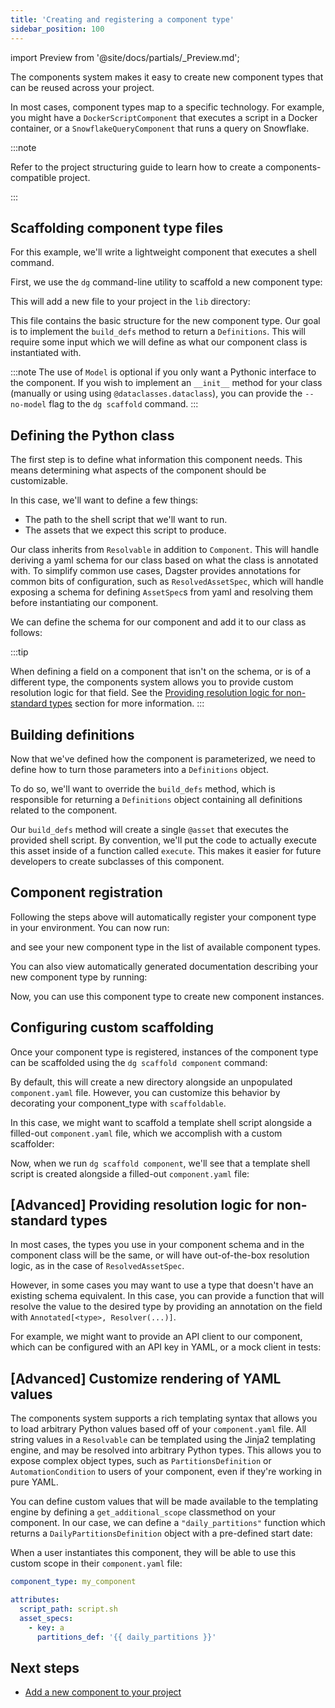 ```yaml
---
title: 'Creating and registering a component type'
sidebar_position: 100
---
```


import Preview from '@site/docs/partials/\_Preview.md';

<Preview />

The components system makes it easy to create new component types that can be reused across your project.

In most cases, component types map to a specific technology. For example, you might have a `DockerScriptComponent` that executes a script in a Docker container, or a `SnowflakeQueryComponent` that runs a query on Snowflake.

:::note

Refer to the project structuring guide to learn how to create a components-compatible project.

:::

## Scaffolding component type files

For this example, we'll write a lightweight component that executes a shell command.

First, we use the `dg` command-line utility to scaffold a new component type:

<CliInvocationExample path="docs_snippets/docs_snippets/guides/components/shell-script-component/1-dg-scaffold-shell-command.txt" />

This will add a new file to your project in the `lib` directory:

<CodeExample
  path="docs_snippets/docs_snippets/guides/components/shell-script-component/2-shell-command-empty.py"
  language="python"
  title="my_component_library/lib/shell_command.py"
/>

This file contains the basic structure for the new component type. Our goal is to implement the `build_defs` method to return a `Definitions`. This will require some input which we will define as what our component class is instantiated with.

:::note
The use of `Model` is optional if you only want a Pythonic interface to the component. If you wish to implement an `__init__` method for your class (manually or using using `@dataclasses.dataclass`), you can provide the `--no-model` flag to the `dg scaffold` command.
:::

## Defining the Python class

The first step is to define what information this component needs. This means determining what aspects of the component should be customizable.

In this case, we'll want to define a few things:

- The path to the shell script that we'll want to run.
- The assets that we expect this script to produce.

Our class inherits from `Resolvable` in addition to `Component`. This will handle deriving a yaml schema for our class based on what the class is annotated with. To simplify common use cases, Dagster provides annotations for common bits of configuration, such as `ResolvedAssetSpec`, which will handle exposing a schema for defining `AssetSpec`s from yaml and resolving them before instantiating our component.

We can define the schema for our component and add it to our class as follows:

<CodeExample
  path="docs_snippets/docs_snippets/guides/components/shell-script-component/with-config-schema.py"
  language="python"
  title="my_component_library/lib/shell_command.py"
  />

:::tip

When defining a field on a component that isn't on the schema, or is of a different type, the components system allows you to provide custom resolution logic for that field. See the [Providing resolution logic for non-standard types](#advanced-providing-resolution-logic-for-non-standard-types) section for more information.
:::

## Building definitions

Now that we've defined how the component is parameterized, we need to define how to turn those parameters into a `Definitions` object.

To do so, we'll want to override the `build_defs` method, which is responsible for returning a `Definitions` object containing all definitions related to the component.

Our `build_defs` method will create a single `@asset` that executes the provided shell script. By convention, we'll put the code to actually execute this asset inside of a function called `execute`. This makes it easier for future developers to create subclasses of this component.

<CodeExample
  path="docs_snippets/docs_snippets/guides/components/shell-script-component/with-build-defs.py"
  language="python"
  title="my_component_library/lib/shell_command.py"
/>

## Component registration

Following the steps above will automatically register your component type in your environment. You can now run:

<CliInvocationExample path="docs_snippets/docs_snippets/guides/components/shell-script-component/3-dg-list-component-types.txt" />

and see your new component type in the list of available component types.

You can also view automatically generated documentation describing your new component type by running:

<CliInvocationExample contents="dg docs serve" />

Now, you can use this component type to create new component instances.

## Configuring custom scaffolding

Once your component type is registered, instances of the component type can be scaffolded using the `dg scaffold component` command:

<CliInvocationExample path="docs_snippets/docs_snippets/guides/components/shell-script-component/4-scaffold-instance-of-component.txt" />

By default, this will create a new directory alongside an unpopulated `component.yaml` file. However, you can customize this behavior by decorating your component_type with `scaffoldable`.

In this case, we might want to scaffold a template shell script alongside a filled-out `component.yaml` file, which we accomplish with a custom scaffolder:

<CodeExample
  path="docs_snippets/docs_snippets/guides/components/shell-script-component/with-scaffolder.py"
  language="python"
  title="my_component_library/lib/shell_command.py"
/>

Now, when we run `dg scaffold component`, we'll see that a template shell script is created alongside a filled-out `component.yaml` file:

<CodeExample
  path="docs_snippets/docs_snippets/guides/components/shell-script-component/5-scaffolded-component.yaml"
  language="yaml"
  title="my_component_library/components/my_shell_command/component.yaml"
/>

<CodeExample
  path="docs_snippets/docs_snippets/guides/components/shell-script-component/6-scaffolded-component-script.sh"
  language="bash"
  title="my_component_library/components/my_shell_command/script.sh"
/>

## [Advanced] Providing resolution logic for non-standard types

In most cases, the types you use in your component schema and in the component class will be the same, or will have out-of-the-box resolution logic, as in the case of `ResolvedAssetSpec`.

However, in some cases you may want to use a type that doesn't have an existing schema equivalent. In this case, you can provide a function that will resolve the value to the desired type by providing an annotation on the field with `Annotated[<type>, Resolver(...)]`.

For example, we might want to provide an API client to our component, which can be configured with an API key in YAML, or a mock client in tests:

<CodeExample
  path="docs_snippets/docs_snippets/guides/components/shell-script-component/custom-schema-resolution.py"
  language="python"
/>

## [Advanced] Customize rendering of YAML values

The components system supports a rich templating syntax that allows you to load arbitrary Python values based off of your `component.yaml` file. All string values in a `Resolvable` can be templated using the Jinja2 templating engine, and may be resolved into arbitrary Python types. This allows you to expose complex object types, such as `PartitionsDefinition` or `AutomationCondition` to users of your component, even if they're working in pure YAML.

You can define custom values that will be made available to the templating engine by defining a `get_additional_scope` classmethod on your component. In our case, we can define a `"daily_partitions"` function which returns a `DailyPartitionsDefinition` object with a pre-defined start date:

<CodeExample
  path="docs_snippets/docs_snippets/guides/components/shell-script-component/with-custom-scope.py"
  language="python"
/>

When a user instantiates this component, they will be able to use this custom scope in their `component.yaml` file:

```yaml
component_type: my_component

attributes:
  script_path: script.sh
  asset_specs:
    - key: a
      partitions_def: '{{ daily_partitions }}'
```

## Next steps

- [Add a new component to your project](/guides/labs/components/building-pipelines-with-components/adding-components)
